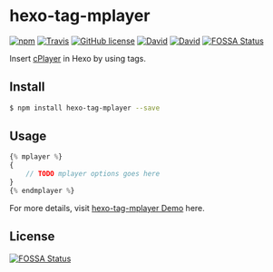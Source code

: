 # hexo-tag-mplayer

[![npm](https://img.shields.io/npm/v/hexo-tag-mplayer.svg)](https://www.npmjs.com/package/hexo-tag-mplayer)
[![Travis](https://img.shields.io/travis/wshunli/hexo-tag-mplayer.svg)](https://travis-ci.org/wshunli/hexo-tag-mplayer)
[![GitHub license](https://img.shields.io/github/license/wshunli/hexo-tag-mplayer.svg)](https://github.com/wshunli/hexo-tag-mplayer)
[![David](https://img.shields.io/david/wshunli/hexo-tag-mplayer.svg)](https://github.com/wshunli/hexo-tag-mplayer)
[![David](https://img.shields.io/david/dev/wshunli/hexo-tag-mplayer.svg)](https://github.com/wshunli/hexo-tag-mplayer)
[![FOSSA Status](https://app.fossa.io/api/projects/git%2Bgithub.com%2Fwshunli%2Fhexo-tag-mplayer.svg?type=shield)](https://app.fossa.io/projects/git%2Bgithub.com%2Fwshunli%2Fhexo-tag-mplayer?ref=badge_shield)


Insert [cPlayer](https://github.com/MoePlayer/cPlayer) in Hexo by using tags.

## Install

``` bash
$ npm install hexo-tag-mplayer --save
```

## Usage

``` JavaScript
{% mplayer %}
{
    // TODO mplayer options goes here
}
{% endmplayer %}
```

For more details, visit [hexo-tag-mplayer Demo](http://www.wshunli.com/hexo-tag-mplayer.html) here.



## License
[![FOSSA Status](https://app.fossa.io/api/projects/git%2Bgithub.com%2Fwshunli%2Fhexo-tag-mplayer.svg?type=large)](https://app.fossa.io/projects/git%2Bgithub.com%2Fwshunli%2Fhexo-tag-mplayer?ref=badge_large)